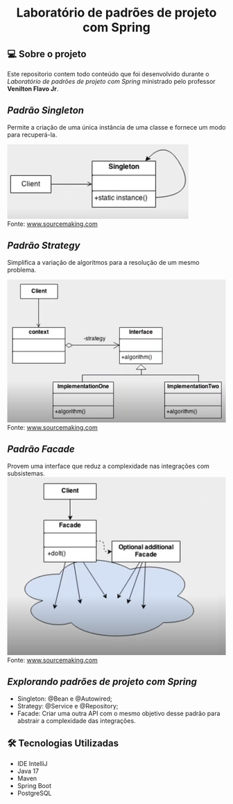 # <p align = "center"> <b> Laboratório de padrões de projeto com Spring  </b>

## 💻 Sobre o projeto

Este repositorio contem todo conteúdo que foi desenvolvido durante o *Laboratório de padrões de projeto com Spring* ministrado pelo
professor **Venilton Flavo Jr**.

## *Padrão Singleton*
Permite a criação de uma única instância de uma classe e fornece um modo para recuperá-la.

![img.png](img/img.png)  
Fonte: www.sourcemaking.com

## *Padrão Strategy*
Simplifica a variação de algoritmos para a resolução de um mesmo problema.

![img_1.png](img/img_1.png)  
Fonte: www.sourcemaking.com

## *Padrão Facade*
Provem uma interface que reduz a complexidade nas integrações com subsistemas.
![img_2.png](img/img_2.png)  
Fonte: www.sourcemaking.com

## *Explorando padrões de projeto com Spring*
* Singleton: @Bean e @Autowired;
* Strategy: @Service e @Repository;
* Facade: Criar uma outra API com o mesmo objetivo desse padrão para abstrair a complexidade das integrações.  

## 🛠 Tecnologias Utilizadas

* IDE IntelliJ
* Java 17
* Maven
* Spring Boot
* PostgreSQL


